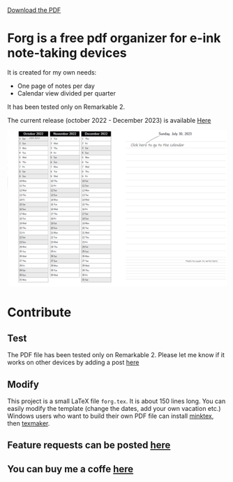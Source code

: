 [Download the PDF](https://github.com/d93b5/forg/releases/download/Q42022/forg.pdf)

# Forg is a free pdf organizer for e-ink note-taking devices

It is created for my own needs: 

 - One page of notes per day
 - Calendar view divided per quarter


It has been tested only on Remarkable 2. 

The current release (october 2022 - December 2023) is available [Here](https://github.com/d93b5/forg/releases/download/Q42022/forg.pdf)

![image](/snapshot.png)

# Contribute

## Test
The PDF file has been tested only on Remarkable 2. Please let me know if it works on other devices by adding a post  [here](https://github.com/d93b5/forg/discussions)

## Modify
This project is a small LaTeX file `forg.tex`. It is about 150 lines long. You can easily modify the template (change the dates, add your own vacation etc.)
Windows users who want to build their own PDF file can install [minktex](https://miktex.org/download), then [texmaker](https://www.xm1math.net/texmaker/).


## Feature requests can be posted [here](https://github.com/d93b5/forg/discussions)

## You can buy me a coffe [here](https://www.buymeacoffee.com/d93b5)
